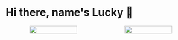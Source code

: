 # Hi there, name's Lucky 👋
<div align="center" style="display: flex; flex-direction: row;">
 <img class="img" style="height: auto; width: 50%;" src="https://github-readme-stats.vercel.app/api?username=valenoirs&show_icons=true&theme=dark" />
 <img class="img" style="height: auto; width: 50%;" src="https://github-readme-stats.vercel.app/api/top-langs/?username=valenoirs&theme=dark&layout=compact" />
</div>
